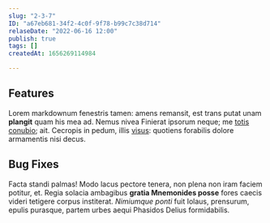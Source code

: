 ```yaml
---
slug: "2-3-7"
ID: "a67eb681-34f2-4c0f-9f78-b99c7c38d714"
relaseDate: "2022-06-16 12:00"
publish: true
tags: []
createdAt: 1656269114984

---
```

## Features

Lorem markdownum fenestris tamen: amens remansit, est trans putat unam
**plangit** quam his mea ad. Nemus nivea Finierat ipsorum neque; me [totis
conubio](http://saepe.com/); ait. Cecropis in pedum, illis
[visus](http://illasnec.net/): quotiens forabilis dolore armamentis nisi decus.

## Bug Fixes

Facta standi palmas! Modo lacus pectore tenera, non plena non iram faciem
potitur, et. Regia solacia ambagibus **gratia Mnemonides posse** fores caecis
videri tetigere corpus institerat. *Nimiumque ponti* fuit Iolaus, prensurum,
epulis purasque, partem urbes aequi Phasidos Delius formidabilis.
